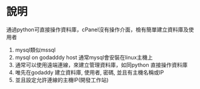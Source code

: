 # 說明
通過python可直接操作資料庫，cPanel沒有操作介面，檢有簡單建立資料庫及使用者
1. mysql類似mssql
2. mysql on godadddy host 通常mysql會安裝在linux主機上
3. 通常可以使用遠端連線，來建立管理資料庫，如同python 直接操作資料庫
4. 唯先在godaddy 建立資料庫, 使用者, 密碼, 並且有主機名稱或IP
5. 並且設定允許連線的主機IP(開發工作站)

